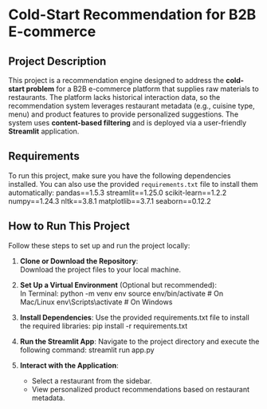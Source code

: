 # Cold-Start Recommendation for B2B E-commerce

## Project Description
This project is a recommendation engine designed to address the **cold-start problem** for a B2B e-commerce platform that supplies raw materials to restaurants. The platform lacks historical interaction data, so the recommendation system leverages restaurant metadata (e.g., cuisine type, menu) and product features to provide personalized suggestions. The system uses **content-based filtering** and is deployed via a user-friendly **Streamlit** application.


## Requirements
To run this project, make sure you have the following dependencies installed. You can also use the provided `requirements.txt` file to install them automatically:
pandas==1.5.3 streamlit==1.25.0 scikit-learn==1.2.2 numpy==1.24.3 nltk==3.8.1 matplotlib==3.7.1 seaborn==0.12.2


## How to Run This Project
Follow these steps to set up and run the project locally:

1. **Clone or Download the Repository**:  
   Download the project files to your local machine.

2. **Set Up a Virtual Environment** (Optional but recommended):  
   In Terminal:
   python -m venv env
   source env/bin/activate       # On Mac/Linux
   env\Scripts\activate          # On Windows

3. **Install Dependencies**:
   Use the provided requirements.txt file to install the required libraries:
   pip install -r requirements.txt

4. **Run the Streamlit App**:
   Navigate to the project directory and execute the following command:
   streamlit run app.py

5. **Interact with the Application**:
   - Select a restaurant from the sidebar.
   - View personalized product recommendations based on restaurant metadata.